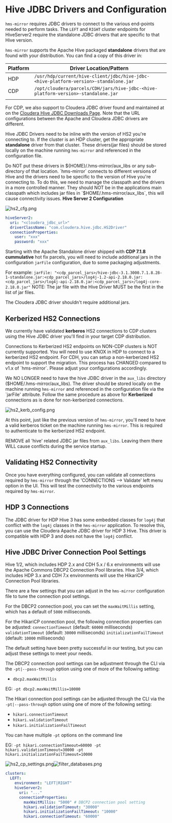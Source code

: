 # Hive JDBC Drivers and Configuration

`hms-mirror` requires JDBC drivers to connect to the various end-points needed to perform tasks.  The `LEFT` and `RIGHT` cluster endpoints for HiveServer2 require the standalone JDBC drivers that are specific to that Hive version.

`hms-mirror` supports the Apache Hive packaged **standalone** drivers that are found with your distribution.  You can find a copy of this driver in: 

| Platform | Driver Location/Pattern                                                              |
|----------|--------------------------------------------------------------------------------------|
| HDP      | `/usr/hdp/current/hive-client/jdbc/hive-jdbc-<hive-platform-version>-standalone.jar` |
| CDP      | `/opt/cloudera/parcels/CDH/jars/hive-jdbc-<hive-platform-version>-standalone.jar`    |
|          |                                                                                      |


For CDP, we also support to Cloudera JDBC driver found and maintained at on the [Cloudera Hive JDBC Downloads Page](https://www.cloudera.com/downloads/connectors/hive/jdbc).  Note that the URL configurations between the Apache and Cloudera JDBC drivers are different.

Hive JDBC Drivers need to be inline with the version of HS2 you're connecting to.  If the cluster is an HDP cluster, get the appropriate **standalone** driver from that cluster.  These drivers(jar files) should be stored locally on the machine running `hms-mirror` and referenced in the configuration file. 

<warning>
Do NOT put these drivers in ${HOME}/.hms-mirror/aux_libs or any sub-directory of that location.  `hms-mirror` connects to different versions of Hive and the drivers need to be specific to the version of Hive you're connecting to.  To do this, we need to manage the classpath and the drivers in a more controlled manner.  They should NOT be in the applications main classpath
which includes jar files in `$HOME/.hms-mirror/aux_libs`, this will cause connectivity issues.
</warning>

<tabs>
<tab title="Web UI">
<b> Hive Server 2 Configuration</b>

![hs2_cfg.png](hs2_cfg.png)

</tab>
<tab id="cli-hs2" title="CLI">

```yaml
hiveServer2:
  uri: "<cloudera_jdbc_url>"
  driverClassName: "com.cloudera.hive.jdbc.HS2Driver"
  connectionProperties:
    user: "xxx"
    password: "xxx"
```
</tab>
</tabs>

Starting with the Apache Standalone driver shipped with **CDP 7.1.8 cummulative** hot fix parcels, you will need to include additional jars in the configuration `jarFile` configuration, due to some packaging adjustments.

For example: `jarFile: "<cdp_parcel_jars>/hive-jdbc-3.1.3000.7.1.8.28-1-standalone.jar:<cdp_parcel_jars>/log4j-1.2-api-2.18.0.jar:<cdp_parcel_jars>/log4j-api-2.18.0.jar:<cdp_parcel_jars>/log4j-core-2.18.0.jar"` NOTE: The jar file with the Hive Driver MUST be the first in the list of jar files.

The Cloudera JDBC driver shouldn't require additional jars.

## Kerberized HS2 Connections

We currently have validated **kerberos** HS2 connections to CDP clusters using the Hive JDBC driver you'll find in your target CDP distribution.

<warning>
Connections to Kerberized HS2 endpoints on NON-CDP clusters is NOT currently supported.  You will need to use KNOX in HDP to connect to a kerberized HS2 endpoint. For CDH, you can setup a non-kerberized HS2 endpoint to support the migration.
</warning>  

<note>
This process has CHANGED compared to v1.x of `hms-mirror`.  Please adjust your configurations accordingly.
</note>

We NO LONGER need to have the hive JDBC driver in the `aux_libs` directory ($HOME/.hms-mirror/aux_libs).  The driver should be stored locally on the machine running `hms-mirror` and referenced in the configuration file via the `jarFile' attribute.  Follow the same procedure as above for **Kerberized** connections as is done for non-kerberized connections.

![hs2_kerb_config.png](hs2_kerb_config.png)

At this point, just like the previous version of `hms-mirror`, you'll need to have a valid kerberos ticket on the machine running `hms-mirror`.  This is required to authenticate to the kerberized HS2 endpoint.

REMOVE all 'hive' related JDBC jar files from `aux_libs`.  Leaving them there WILL cause conflicts during the service startup.

## Validating HS2 Connectivity

Once you have everything configured, you can validate all connections required by `hms-mirror` through the 
'CONNECTIONS --> Validate' left menu option in the UI.  This will test the connectivity to the various endpoints 
required by `hms-mirror`.

## HDP 3 Connections

The JDBC driver for HDP Hive 3 has some embedded classes for `log4j` that conflict with the `log4j` classes in the `hms-mirror` application.  To resolve this, you can use the Cloudera Apache JDBC driver for HDP 3 Hive.  This driver is compatible with HDP 3 and does not have the `log4j` conflict.

## Hive JDBC Driver Connection Pool Settings

Hive 1/2, which includes HDP 2.x and CDH 5.x / 6.x environments will use the Apache Commons DBCP2 Connection Pool libraries. Hive 3/4, which includes HDP 3.x and CDH 7.x environments will use the HikariCP Connection Pool libraries.

There are a few settings that you can adjust in the `hms-mirror` configuration file to tune the connection pool settings.

For the DBCP2 connection pool, you can set the `maxWaitMillis` setting, which has a default of `5000` milliseconds.

For the HikariCP connection pool, the following connection properties can be adjusted:
`connectionTimeout` (default: `60000` milliseconds)
`validationTimeout` (default: `30000` milliseconds)
`initializationFailTimeout` (default: `10000` milliseconds)

The default setting have been pretty successful in our testing, but you can adjust these settings to meet your needs.

<tabs>
<tab title="CLI">

The DBCP2 connection pool settings can be adjustment through the CLI via the `-pt|--pass-through` option using one of more of the following setting:
- `dbcp2.maxWaitMillis`

EG: `-pt dbcp2.maxWaitMillis=10000`

The Hikari connection pool settings can be adjusted through the CLI via the `-pt|--pass-through` option using one of more of the following setting:
- `hikari.connectionTimeout`
- `hikari.validationTimeout`
- `hikari.initializationFailTimeout`

<note>You can have multiple `-pt` options on the command line</note>

EG: `-pt hikari.connectionTimeout=60000 -pt hikari.validationTimeout=30000 -pt hikari.initializationFailTimeout=10000`

</tab>
<tab title="Web UI">

![hs2_cp_settings.png](hs2_cp_settings.png)![filter_databases.png](filter_databases.png)

</tab>
<tab title="Config File">

```yaml
clusters:
  LEFT:
    environment: "LEFT|RIGHT"
    hiveServer2:
      uri: "..."
      connectionProperties:
        maxWaitMillis: "5000" # DBCP2 connection pool setting
        hikari.validationTimeout: "30000"
        hikari.initializationFailTimeout: "10000"
        hikari.connectionTimeout: "60000"
```

</tab>
</tabs>

